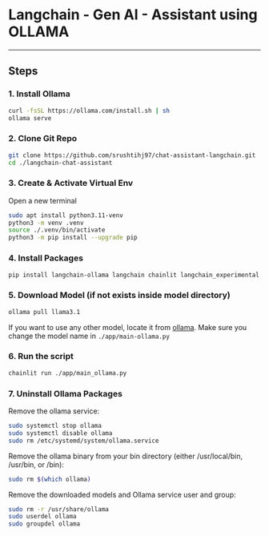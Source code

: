 # Langchain - Gen AI - Assistant using OLLAMA

---
## Steps

### 1. Install Ollama 
```sh
curl -fsSL https://ollama.com/install.sh | sh
ollama serve
```
### 2. Clone Git Repo
```sh
git clone https://github.com/srushtihj97/chat-assistant-langchain.git
cd ./langchain-chat-assistant
```

### 3. Create & Activate Virtual Env
Open a new terminal
```sh
sudo apt install python3.11-venv
python3 -m venv .venv
source ./.venv/bin/activate
python3 -m pip install --upgrade pip
```

### 4. Install Packages
```sh
pip install langchain-ollama langchain chainlit langchain_experimental
``` 

### 5. Download Model (if not exists inside model directory)
```sh
ollama pull llama3.1
```
If you want to use any other model, locate it from [ollama](https://ollama.com/search?c=tools). Make sure you change the model name in `./app/main-ollama.py`


### 6. Run the script
```sh
chainlit run ./app/main_ollama.py
```

### 7. Uninstall Ollama Packages

Remove the ollama service:
```sh
sudo systemctl stop ollama
sudo systemctl disable ollama
sudo rm /etc/systemd/system/ollama.service
```
Remove the ollama binary from your bin directory (either /usr/local/bin, /usr/bin, or /bin):
```sh
sudo rm $(which ollama)
```
Remove the downloaded models and Ollama service user and group:
```sh
sudo rm -r /usr/share/ollama
sudo userdel ollama
sudo groupdel ollama
```

